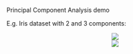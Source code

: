 Principal Component Analysis demo

E.g. Iris dataset with 2 and 3 components:

<p align="center">
	<img src="iris_pca_2.png"/>
	<br>
	<img src="iris_pca_3.png"/>
</p>
